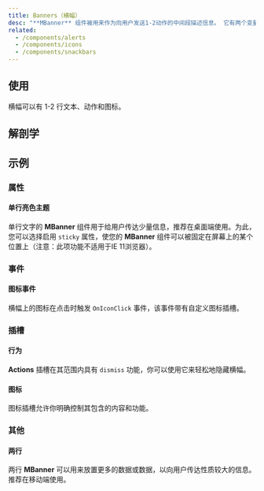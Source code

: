 ```yaml
---
title: Banners（横幅）
desc: "**MBanner** 组件被用来作为向用户发送1-2动作的中间段描述信息。 它有两个变量单行和多行（默认展示多行）。 这些图标可以与您的消息和操作一起使用。" 
related:
  - /components/alerts
  - /components/icons
  - /components/snackbars
---
```


## 使用

横幅可以有 1-2 行文本、动作和图标。

<banners-usage></banners-usage>

## 解剖学

## 示例

### 属性

#### 单行亮色主题

单行文字的 **MBanner** 组件用于给用户传达少量信息，推荐在桌面端使用。为此， 您可以选择启用 `sticky` 属性，使您的 **MBanner**  组件可以被固定在屏幕上的某个位置上（注意：此项功能不适用于IE 11浏览器）。

<masa-example file="Examples.banners.SingleLine"></masa-example>

### 事件

#### 图标事件

横幅上的图标在点击时触发 `OnIconClick` 事件，该事件带有自定义图标插槽。

<masa-example file="Examples.banners.IconClick"></masa-example>

### 插槽

#### 行为

**Actions** 插槽在其范围内具有 `dismiss` 功能，你可以使用它来轻松地隐藏横幅。

<masa-example file="Examples.banners.Actions"></masa-example>

#### 图标

图标插槽允许你明确控制其包含的内容和功能。

<masa-example file="Examples.banners.Icon"></masa-example>

### 其他

#### 两行

两行 **MBanner** 可以用来放置更多的数据或数据，以向用户传达性质较大的信息。推荐在移动端使用。

<masa-example file="Examples.banners.TwoLine"></masa-example>





